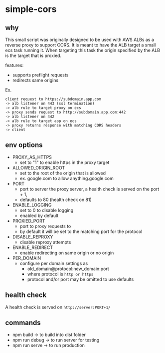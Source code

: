 # simple-cors

## why

This small script was originally designed to be used with AWS ALBs as a reverse proxy to support CORS. It is meant to have the ALB target a small ecs task running it. When targeting this task the origin specified by the ALB is the target that is proxied.

features:
* supports preflight requests
* redirects same origins


Ex.

```
client request to https://subdomain.app.com
-> alb listener on 443 (ssl termination)
-> alb rule to target proxy on ecs
-> proxy sends request to http://subdomain.app.com:442
-> alb listener on 442
-> alb rule to target app on ecs
-> proxy returns response with matching CORS headers
-> client
```


## env options

* PROXY_AS_HTTPS
  * set to "1" to enable https in the proxy target
* ALLOWED_ORIGIN_ROOT
  * set to the root of the origin that is allowed
  * ex. google.com to allow anything.google.com
* PORT
  * port to server the proxy server, a health check is served on the port + 1,
  * defaults to 80 (health check on 81)
* ENABLE_LOGGING
  * set to 0 to disable logging
  * enabled by default
* PROXIED_PORT
  * port to proxy requests to
  * by default it will be set to the matching port for the protocol
* DISABLE_REPROXY
  * disable reproxy attempts
* ENABLE_REDIRECT
  * enable redirecting on same origin or no origin
* PER_DOMAIN
  * configure per domain settings as
    * old_domain@protocol:new_domain:port
    * where protocol is `http or https`
    * protocol and/or port may be omitted to use defaults

## health check
A health check is served on `http://server:PORT+1/`

## commands

* npm build -> to build into dist folder
* npm run debug -> to run server for testing
* npm run serve -> to run production
